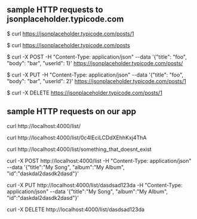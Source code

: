 ## sample HTTP requests to jsonplaceholder.typicode.com

$ curl https://jsonplaceholder.typicode.com/posts/1

$ curl https://jsonplaceholder.typicode.com/posts

$ curl -X POST -H "Content-Type: application/json" --data '{"title": "foo", "body": "bar", "userId": 1}' https://jsonplaceholder.typicode.com/posts/

$ curl -X PUT -H "Content-Type: application/json" --data '{"title": "foo", "body": "bar", "userId": 2}' https://jsonplaceholder.typicode.com/posts/1

$ curl -X DELETE https://jsonplaceholder.typicode.com/posts/1



## sample HTTP requests on our app

curl http://localhost:4000/list/

curl http://localhost:4000/list/0c4IEciLCDdXEhhKxj4ThA

curl http://localhost:4000/list/something_that_doesnt_exist

curl -X POST http://localhost:4000/list -H "Content-Type: application/json" --data '{"title":"My Song", "album":"My Album", "id":"daskdal2dasdk2dasd"}'

curl -X PUT http://localhost:4000/list/dasdsad123da -H "Content-Type: application/json" --data '{"title":"My Song", "album":"My Album", "id":"daskdal2dasdk2dasd"}'

curl -X DELETE http://localhost:4000/list/dasdsad123da


